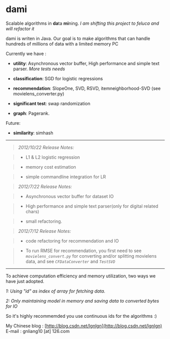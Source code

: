 **dami**
=============

Scalable algorithms in **da**ta **mi**ning. *I am shifting this project to feluca and will refactor it*

dami is writen in Java. Our goal is to make algorithms that can handle hundreds of millions of data with a limited memory PC 


Currently we have : 

- **utility**: Asynchronous vector buffer, High performance  and simple text parser. *More tests needs*

- **classification**: 
SGD for logistic regressions
	
- **recommendation**:
    SlopeOne, SVD, RSVD, itemneighborhood-SVD
    (see movielens_converter.py)
	
- **significant test**:
 swap randomization

- **graph**:
    Pagerank.

Future:


- **similarity**:
    simhash 


---------
>*2012/10/22 Release Notes:*

> - L1 & L2 logistic regression

> - memory cost estimation

> - simple commandline integration for LR

>*2012/7/22 Release Notes:*

> - Asynchronous vector buffer for dataset IO 

> - High performance and simple text parser(only for digital related chars)

> - small refactoring.

>*2012/7/12 Release Notes:*

> - code refactoring for recommendation and IO

> - To run RMSE for recommendation, you first need to see *`movielens_convert.py`* for converting and/or splitting movielens data, and see *`CFDataConverter`* and *`TestSVD`*

----------
To achieve computation efficiency and memory utilization, two ways we have just adopted.
 
*1: Using "id" as index of array for fetching data.*

*2: Only maintaining model in memory and saving data to converted bytes for IO*

So it's highly recommemded you use continuous ids for the algorithms :)

My Chinese blog : [http://blog.csdn.net/lgnlgn](http://blog.csdn.net/lgnlgn)      
E-mail : gnliang10 [at] 126.com
